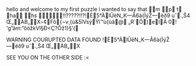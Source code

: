 hello and welcome to my first puzzle i wanted to say that m p t ha hs !!?????!!?!È5°ÀlÛëN_K—Â6à{ÌýŽ—ëð9 uˆ.,Š4 Œ„ÀB„X¬¢Fô{¬v¸{ù&5îVsýŸì™ù{ùâ@ „R`Ô)eIÅ 0! 'g¹âm:”ôöžkVl§Ð<Ç?Ôž1}§’(








WARNING COURUPTED DATA FOUND !È5°ÀlÛëN_K—Â6à{ÌýŽ—ëð9 uˆ.,Š4 Œ„ÀB„X






SEE YOU ON THE OTHER SIDE :<
